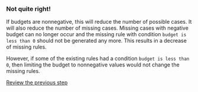 ### Not quite right!

If budgets are nonnegative, this will reduce the number of possible cases. It will also reduce the number of missing cases. Missing cases with negative budget can no longer occur and the missing rule with condition `budget is less than 0` should not be generated any more. This results in a decrease of missing rules.

However, if some of the existing rules had a condition `budget is less than 0`, then limiting the budget to nonnegative values would not change the missing rules.

[Review the previous step](../description.md)
